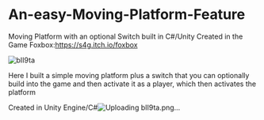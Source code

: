 # An-easy-Moving-Platform-Feature
Moving Platform with an optional Switch built in C#/Unity
Created in the Game Foxbox:https://s4g.itch.io/foxbox

![bII9ta](https://user-images.githubusercontent.com/62608040/157324958-8927aa17-cbf8-4f60-a1c1-96eb3a4321ae.png)

Here I built a simple moving platform plus a switch that you can optionally build into the game
and then activate it as a player, which then activates the platform


Created in Unity Engine/C#![Uploading bII9ta.png…]()
